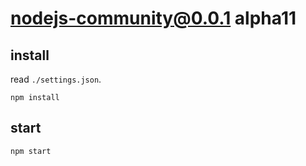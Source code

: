 # nodejs-community@0.0.1 alpha11


## install
read `./settings.json`.
```
npm install
```


## start
```
npm start
```